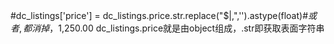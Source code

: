 #dc_listings['price'] = dc_listings.price.str.replace("\$|,",'').astype(float)#$或者,都消掉，$1,250.00
dc_listings.price就是由object组成，.str即获取表面字符串
